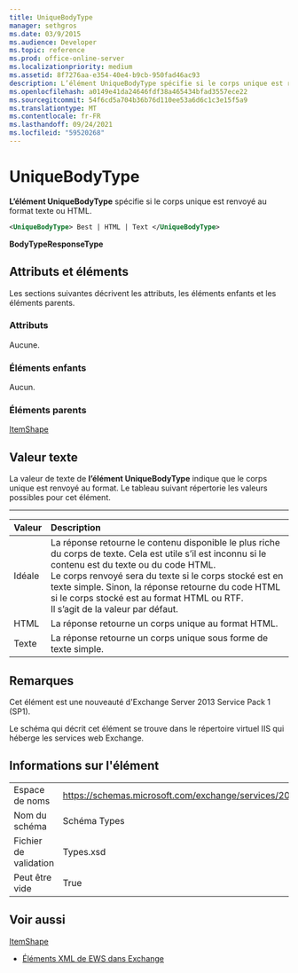 ```yaml
---
title: UniqueBodyType
manager: sethgros
ms.date: 03/9/2015
ms.audience: Developer
ms.topic: reference
ms.prod: office-online-server
ms.localizationpriority: medium
ms.assetid: 8f7276aa-e354-40e4-b9cb-950fad46ac93
description: L’élément UniqueBodyType spécifie si le corps unique est renvoyé au format texte ou HTML.
ms.openlocfilehash: a0149e41da24646fdf38a465434bfad3557ece22
ms.sourcegitcommit: 54f6cd5a704b36b76d110ee53a6d6c1c3e15f5a9
ms.translationtype: MT
ms.contentlocale: fr-FR
ms.lasthandoff: 09/24/2021
ms.locfileid: "59520268"
---
```

# <a name="uniquebodytype"></a>UniqueBodyType

**L’élément UniqueBodyType** spécifie si le corps unique est renvoyé au format texte ou HTML. 
  
```XML
<UniqueBodyType> Best | HTML | Text </UniqueBodyType>
```

 **BodyTypeResponseType**
## <a name="attributes-and-elements"></a>Attributs et éléments

Les sections suivantes décrivent les attributs, les éléments enfants et les éléments parents.
  
### <a name="attributes"></a>Attributs

Aucune.
  
### <a name="child-elements"></a>Éléments enfants

Aucun.
  
### <a name="parent-elements"></a>Éléments parents

[ItemShape](itemshape.md)
  
## <a name="text-value"></a>Valeur texte

La valeur de texte de **l’élément UniqueBodyType** indique que le corps unique est renvoyé au format. Le tableau suivant répertorie les valeurs possibles pour cet élément. 
  
****

|**Valeur**|**Description**|
|:-----|:-----|
|Idéale  <br/> |La réponse retourne le contenu disponible le plus riche du corps de texte. Cela est utile s’il est inconnu si le contenu est du texte ou du code HTML.  <br/> Le corps renvoyé sera du texte si le corps stocké est en texte simple. Sinon, la réponse retourne du code HTML si le corps stocké est au format HTML ou RTF.  <br/> Il s’agit de la valeur par défaut.  <br/> |
|HTML  <br/> |La réponse retourne un corps unique au format HTML.  <br/> |
|Texte  <br/> |La réponse retourne un corps unique sous forme de texte simple.  <br/> |
   
## <a name="remarks"></a>Remarques

Cet élément est une nouveauté d'Exchange Server 2013 Service Pack 1 (SP1).
  
Le schéma qui décrit cet élément se trouve dans le répertoire virtuel IIS qui héberge les services web Exchange.
  
## <a name="element-information"></a>Informations sur l'élément

|||
|:-----|:-----|
|Espace de noms  <br/> |https://schemas.microsoft.com/exchange/services/2006/types  <br/> |
|Nom du schéma  <br/> |Schéma Types  <br/> |
|Fichier de validation  <br/> |Types.xsd  <br/> |
|Peut être vide  <br/> |True  <br/> |
   
## <a name="see-also"></a>Voir aussi



[ItemShape](itemshape.md)


- [Éléments XML de EWS dans Exchange](ews-xml-elements-in-exchange.md)

